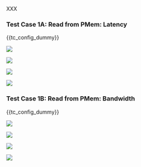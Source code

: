 XXX

<h3 id="read-lat">Test Case 1A: Read from PMem: Latency</h3>

{{tc\_config\_dummy}}

![](./Figure_001_ib_read_lat_vs_rpma_read_dram_lat_avg.png)

![](./Figure_002_ib_read_lat_vs_rpma_read_dram_lat_pctls.png)

![](./Figure_003_rpma_read_dram_vs_pmem_lat_avg.png)

![](./Figure_004_rpma_read_dram_vs_pmem_lat_pctls.png)

<h3 id="read-bw">Test Case 1B: Read from PMem: Bandwidth</h3>

{{tc\_config\_dummy}}

![](./Figure_005_ib_read_bw_vs_rpma_read_dram_bw-bs.png)

![](./Figure_006_ib_read_bw_vs_rpma_read_dram_bw-th.png)

![](./Figure_007_rpma_read_dram_vs_pmem_bw-bs.png)

![](./Figure_008_rpma_read_dram_vs_pmem_bw-th.png)
